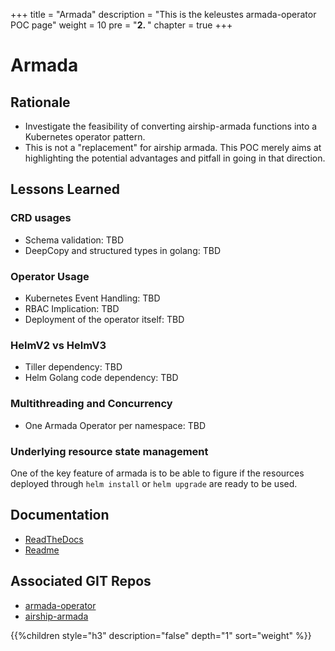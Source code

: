 +++
title = "Armada"
description = "This is the keleustes armada-operator POC page"
weight = 10
pre = "<b>2. </b>"
chapter = true
+++

# Armada

## Rationale

- Investigate the feasibility of converting airship-armada functions 
  into a Kubernetes operator pattern.
- This is not a "replacement" for airship armada. This POC merely aims
  at highlighting the potential advantages and pitfall in going in that
  direction.

## Lessons Learned

### CRD usages

- Schema validation: TBD
- DeepCopy and structured types in golang: TBD

### Operator Usage

- Kubernetes Event Handling: TBD
- RBAC Implication: TBD
- Deployment of the operator itself: TBD

### HelmV2 vs HelmV3

- Tiller dependency: TBD
- Helm Golang code dependency: TBD

### Multithreading and Concurrency

- One Armada Operator per namespace: TBD

### Underlying resource state management

One of the key feature of armada is to be able to figure if the resources
deployed through `helm install` or `helm upgrade` are ready to be used.

## Documentation

- [ReadTheDocs](https://airshipit.readthedocs.io/projects/armada/en/latest/)
- [Readme](https://github.com/keleustes/armada-operator/blob/master/README.md)

## Associated GIT Repos

- [armada-operator](https://github.com/keleustes/armada-operator)
- [airship-armada](https://github.com/airshipit/armada)

<!--more-->

{{%children style="h3" description="false" depth="1" sort="weight" %}}
